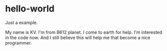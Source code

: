 # hello-world
Just a example.

My name is KV.
I'm from B612 planet.
I come to earth for help.
I'm interested in the code now.
And I still believe this will help me that become a nice programmer.
